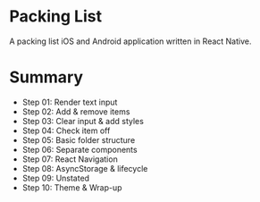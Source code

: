 # Packing List

A packing list iOS and Android application written in React Native.

# Summary

- Step 01: Render text input
- Step 02: Add & remove items
- Step 03: Clear input & add styles
- Step 04: Check item off
- Step 05: Basic folder structure
- Step 06: Separate components
- Step 07: React Navigation
- Step 08: AsyncStorage & lifecycle
- Step 09: Unstated
- Step 10: Theme & Wrap-up
